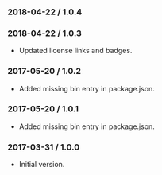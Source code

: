 ### 2018-04-22 / 1.0.4


### 2018-04-22 / 1.0.3

* Updated license links and badges.

### 2017-05-20 / 1.0.2

* Added missing bin entry in package.json.

### 2017-05-20 / 1.0.1

* Added missing bin entry in package.json.

### 2017-03-31 / 1.0.0

* Initial version.